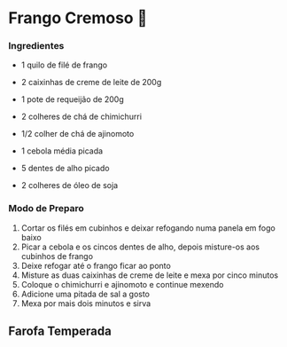 # Frango Cremoso :chicken: ​

### Ingredientes

- 1 quilo de filé de frango

- 2 caixinhas de creme de leite de 200g
- 1 pote de requeijão de 200g
- 2 colheres de chá de chimichurri
- 1/2 colher de chá de ajinomoto
- 1 cebola média picada
- 5 dentes de alho picado
- 2 colheres de óleo de soja

### Modo de Preparo

1. Cortar os filés em cubinhos e deixar refogando numa panela em fogo baixo
2. Picar a cebola e os cincos dentes de alho, depois misture-os aos cubinhos de frango
3. Deixe refogar até o frango ficar ao ponto
4. Misture as duas caixinhas de creme de leite e mexa por cinco minutos
5. Coloque o chimichurri e ajinomoto e continue mexendo
6. Adicione uma pitada de sal a gosto
7. Mexa por mais dois minutos e sirva

## Farofa Temperada






